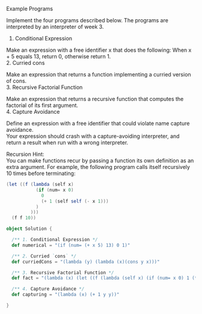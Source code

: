 Example Programs

Implement the four programs described below. The programs are interpreted by an interpreter of week 3.  
1. Conditional Expression  

Make an expression with a free identifier x that does the following: When x + 5 equals 13, return 0, otherwise return 1.  
2. Curried cons  

Make an expression that returns a function implementing a curried version of cons.  
3. Recursive Factorial Function  

Make an expression that returns a recursive function that computes the factorial of its first argument.  
4. Capture Avoidance  

Define an expression with a free identifier that could violate name capture avoidance.   
Your expression should crash with a capture-avoiding interpreter, and return a result when run with a wrong interpreter.  


Recursion Hint:  
You can make functions recur by passing a function its own definition as an extra argument. For example, the following program calls itself recursively 10 times before terminating:   
```scala
(let ((f (lambda (self x) 
           (if (num= x 0)
             0
             (+ 1 (self self (- x 1)))
           )
         )))
  (f f 10))
```


```scala
object Solution {

  /** 1. Conditional Expression */
  def numerical = "(if (num= (+ x 5) 13) 0 1)"

  /** 2. Curried `cons` */
  def curriedCons = "(lambda (y) (lambda (x)(cons y x)))"

  /** 3. Recursive Factorial Function */
  def fact = "(lambda (x) (let ((f (lambda (self x) (if (num= x 0) 1 (* x (self self (- x 1))) ) )))(f f x)))"

  /** 4. Capture Avoidance */
  def capturing = "(lambda (x) (+ 1 y y))"

}


```
